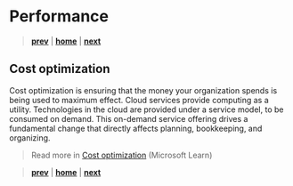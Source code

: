 # Performance

> **[prev]** | **[home]**  | **[next]**

## Cost optimization

Cost optimization is ensuring that the money your organization spends is being used to maximum effect. Cloud services provide computing as a utility. Technologies in the cloud are provided under a service model, to be consumed on demand. This on-demand service offering drives a fundamental change that directly affects planning, bookkeeping, and organizing.

> Read more in [Cost optimization] (Microsoft Learn)

> **[prev]** | **[home]**  | **[next]**

[prev]:./reliability.md
[home]:/README.md
[next]:./ops.md
[Cost optimization]:https://docs.microsoft.com/en-us/learn/modules/azure-well-architected-introduction/3-cost-optimization